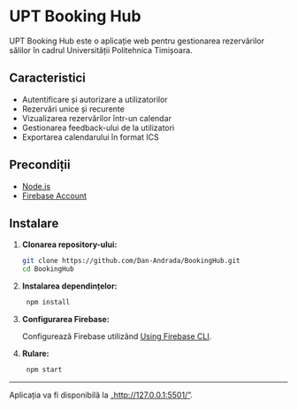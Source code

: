# UPT Booking Hub

UPT Booking Hub este o aplicație web pentru gestionarea rezervărilor sălilor în cadrul Universității Politehnica Timișoara.

## Caracteristici
- Autentificare și autorizare a utilizatorilor
- Rezervări unice și recurente
- Vizualizarea rezervărilor într-un calendar
- Gestionarea feedback-ului de la utilizatori
- Exportarea calendarului în format ICS

## Precondiții

- [Node.js](https://nodejs.org/en)
- [Firebase Account](https://firebase.google.com/)

## Instalare

1. **Clonarea repository-ului:**

   ```bash
   git clone https://github.com/Dan-Andrada/BookingHub.git
   cd BookingHub

2. **Instalarea dependințelor:**

   ```bash
    npm install

3. **Configurarea Firebase:**

    Configurează Firebase utilizând [Using Firebase CLI](https://firebase.google.com/docs/web/setup).

4. **Rulare:**

   ```bash
    npm start
 ****
   Aplicația va fi disponibilă la „http://127.0.0.1:5501/”.
